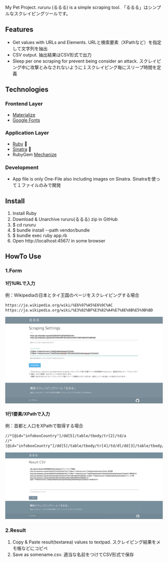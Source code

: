 My Pet Project. rururu (るるる) is a simple scraping tool.
「るるる」はシンプルなスクレイピングツールです。

## Features
- Get values with URLs and Elements. URLと検索要素（XPathなど）を指定して文字列を抽出
- CSV output. 抽出結果はCSV形式で出力
- Sleep per one scraping for prevent being consider an attack. スクレイピング中に攻撃とみなされないように１スクレイピング毎にスリープ時間を定義

## Technologies
### Frontend Layer
- [Materialize](https://materializecss.com/)
- [Google Fonts](https://fonts.google.com/)

### Application Layer
- [Ruby](https://www.ruby-lang.org/en/) 💎
- [Sinatra](http://sinatrarb.com/) 🎩
- RubyGem [Mechanize](https://github.com/sparklemotion/mechanize)

### Development
- App file is only One-File also including images on Sinatra. Sinatraを使って１ファイルのみで開発

## Install
1. Install Ruby
2. Download & Unarchive rururu(るるる) zip in GitHub
3. $ cd rururu
4. $ bundle install --path vendor/bundle
5. $ bundle exec ruby app.rb
6. Open http://localhost:4567/ in some browser

## HowTo Use
### 1.Form
#### 1行1URLで入力
例：Wikipediaの日本とタイ王国のページをスクレイピングする場合
```
https://ja.wikipedia.org/wiki/%E6%97%A5%E6%9C%AC
https://ja.wikipedia.org/wiki/%E3%82%BF%E3%82%A4%E7%8E%8B%E5%9B%BD
```

![Scraping Form](https://raw.githubusercontent.com/256hax/rururu/master/docs/screenshot/scraping-form.png)

#### 1行1要素/XPathで入力
例：首都と人口をXPathで取得する場合
```
//*[@id="infoboxCountry"]/dd[5]/table/tbody/tr[2]/td/a
//*[@id="infoboxCountry"]/dd[5]/table/tbody/tr[4]/td/dl/dd[3]/table/tbody/tr[1]/td/a[1]
```

![Result CSV](https://raw.githubusercontent.com/256hax/rururu/master/docs/screenshot/result-csv.png)

### 2.Result
1. Copy & Paste result(textarea) values to textpad. スクレイピング結果をメモ帳などにコピペ
2. Save as somename.csv. 適当な名前をつけてCSV形式で保存
